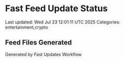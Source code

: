 # Fast Feed Update Status
Last updated: Wed Jul 23 12:01:11 UTC 2025
Categories: entertainment,crypto

## Feed Files Generated

Generated by Fast Updates Workflow
